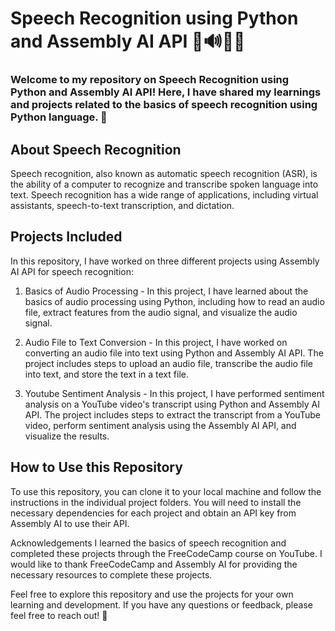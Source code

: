 # Speech Recognition using Python and Assembly AI API 🎤🔊👨‍💻

### Welcome to my repository on Speech Recognition using Python and Assembly AI API! Here, I have shared my learnings and projects related to the basics of speech recognition using Python language. 🚀

## About Speech Recognition
Speech recognition, also known as automatic speech recognition (ASR), is the ability of a computer to recognize and transcribe spoken language into text. Speech recognition has a wide range of applications, including virtual assistants, speech-to-text transcription, and dictation.

## Projects Included
In this repository, I have worked on three different projects using Assembly AI API for speech recognition:
1. Basics of Audio Processing - In this project, I have learned about the basics of audio processing using Python, including how to read an audio file, extract features from the audio signal, and visualize the audio signal.

2. Audio File to Text Conversion - In this project, I have worked on converting an audio file into text using Python and Assembly AI API. The project includes steps to upload an audio file, transcribe the audio file into text, and store the text in a text file.
 
3. Youtube Sentiment Analysis - In this project, I have performed sentiment analysis on a YouTube video's transcript using Python and Assembly AI API. The project includes steps to extract the transcript from a YouTube video, perform sentiment analysis using the Assembly AI API, and visualize the results.

## How to Use this Repository
To use this repository, you can clone it to your local machine and follow the instructions in the individual project folders. You will need to install the necessary dependencies for each project and obtain an API key from Assembly AI to use their API.

Acknowledgements
I learned the basics of speech recognition and completed these projects through the FreeCodeCamp course on YouTube. I would like to thank FreeCodeCamp and Assembly AI for providing the necessary resources to complete these projects.

Feel free to explore this repository and use the projects for your own learning and development. If you have any questions or feedback, please feel free to reach out! 🤖
